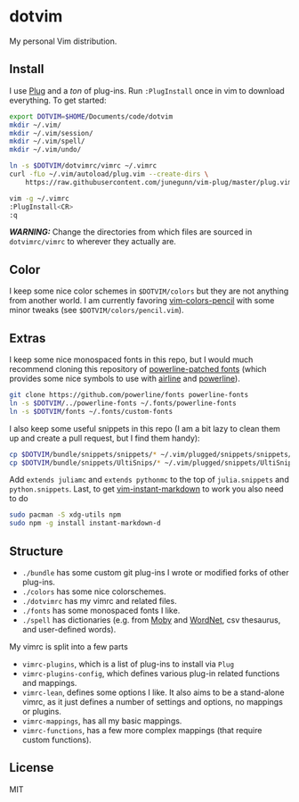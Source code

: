 dotvim
======

My personal Vim distribution.

## Install

I use [Plug](https://github.com/junegunn/vim-plug) and a *ton* of plug-ins. Run `:PlugInstall` once in vim to download everything. To get started:

```bash
export DOTVIM=$HOME/Documents/code/dotvim
mkdir ~/.vim/
mkdir ~/.vim/session/
mkdir ~/.vim/spell/
mkdir ~/.vim/undo/

ln -s $DOTVIM/dotvimrc/vimrc ~/.vimrc
curl -fLo ~/.vim/autoload/plug.vim --create-dirs \
    https://raw.githubusercontent.com/junegunn/vim-plug/master/plug.vim

vim -g ~/.vimrc
:PlugInstall<CR>
:q
```

_**WARNING:**_ Change the directories from which files are sourced in `dotvimrc/vimrc` to wherever they actually are.

## Color

I keep some nice color schemes in `$DOTVIM/colors` but they are not anything from another world. I am currently favoring [vim-colors-pencil](http://github.com/reedes/vim-colors-pencil) with some minor tweaks (see `$DOTVIM/colors/pencil.vim`).

## Extras

I keep some nice monospaced fonts in this repo, but I would much recommend cloning this repository of [powerline-patched fonts](https://github.com/powerline/fonts/) (which provides some nice symbols to use with [airline](http://github.com/vim-airline/vim-airline) and [powerline](https://github.com/powerline/powerline)).

```bash
git clone https://github.com/powerline/fonts powerline-fonts
ln -s $DOTVIM/../powerline-fonts ~/.fonts/powerline-fonts
ln -s $DOTVIM/fonts ~/.fonts/custom-fonts
```

I also keep some useful snippets in this repo (I am a bit lazy to clean them up and create a pull request, but I find them handy):

```bash
cp $DOTVIM/bundle/snippets/snippets/* ~/.vim/plugged/snippets/snippets/ -sf
cp $DOTVIM/bundle/snippets/UltiSnips/* ~/.vim/plugged/snippets/UltiSnips/ -sf
```

Add `extends juliamc` and `extends pythonmc` to the top of `julia.snippets` and `python.snippets`. Last, to get [vim-instant-markdown](https://github.com/suan/vim-instant-markdown/issues) to work you also need to do
```bash
sudo pacman -S xdg-utils npm
sudo npm -g install instant-markdown-d
```

## Structure

* `./bundle` has some custom git plug-ins I wrote or modified forks of other plug-ins.
* `./colors` has some nice colorschemes.
* `./dotvimrc` has my vimrc and related files.
* `./fonts` has some monospaced fonts I like.
* `./spell` has dictionaries (e.g. from [Moby](http://icon.shef.ac.uk/Moby/) and [WordNet](http://wordnet.princeton.edu/), csv thesaurus, and user-defined words).

My vimrc is split into a few parts

* `vimrc-plugins`, which is a list of plug-ins to install via `Plug`
* `vimrc-plugins-config`, which defines various plug-in related functions and mappings.
* `vimrc-lean`, defines some options I like. It also aims to be a stand-alone vimrc, as it just defines a number of settings and options, no mappings or plugins.
* `vimrc-mappings`, has all my basic mappings.
* `vimrc-functions`, has a few more complex mappings (that require custom functions).

## License

MIT
